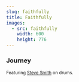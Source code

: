 ```yaml
---
slug: faithfully
title: Faithfully
images:
  - src: faithfully
    width: 600
    height: 776
---
```

### Journey

<div data-player="OMD8hBsA-RI" data-start="1:26"></div>

<small>Featuring [Steve Smith](https://wikipedia.org/wiki/Steve_Smith_(drummer) "Steve Smith on Wikipedia") on drums.</small>

